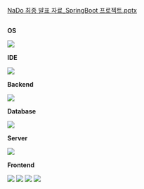 [NaDo 최종 발표 자료_SpringBoot 프로젝트.pptx](https://github.com/easygap/NaDo/files/14295742/NaDo._SpringBoot.pptx)
<div style="display:flex; flex-direction:column; align-items:flex-start;">
    <!-- OS -->
    <p><strong>OS</strong></p>
    <div>
        <img src="https://img.shields.io/badge/windows10-0078D6?style=for-the-badge&logo=windows10&logoColor=white"> 
    </div>
    <!-- IDE -->
    <p><strong>IDE</strong></p>
    <div>
        <img src="https://img.shields.io/badge/eclipseide-2C2255?style=for-the-badge&logo=eclipseide&logoColor=white"> 
    </div>
    <!-- Backend -->
    <p><strong>Backend</strong></p>
    <div>
        <img src="https://img.shields.io/badge/Java-007396?style=for-the-badge&logo=Java&logoColor=white"> 
    </div>
    <!-- Database -->
    <p><strong>Database</strong></p>
    <div>
        <img src="https://img.shields.io/badge/oracle-F80000?style=for-the-badge&logo=oracle&logoColor=white"> 
    </div>
    <!-- Server -->
    <p><strong>Server</strong></p>
    <div>
        <img src="https://img.shields.io/badge/apache tomcat-F8DC75?style=for-the-badge&logo=apachetomcat&logoColor=black">
    </div>
    <!-- Frontend -->
    <p><strong>Frontend</strong></p>
    <div>
        <img src="https://img.shields.io/badge/html5-E34F26?style=flat-square&logo=html5&logoColor=white"> 
        <img src="https://img.shields.io/badge/javascript-F7DF1E?style=flat-square&logo=javascript&logoColor=black">
        <img src="https://img.shields.io/badge/css3-1572B6?style=flat-square&logo=css3&logoColor=black">
        <img src="https://img.shields.io/badge/bootstrap-7952B3?style=flat-square&logo=bootstrap&logoColor=black">
</div><br>
</div>
